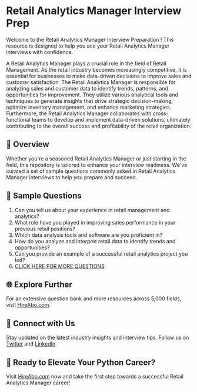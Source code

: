 # Retail Analytics Manager Interview Prep

Welcome to the Retail Analytics Manager Interview Preparation ! This resource is designed to help you ace your Retail Analytics Manager interviews with confidence.

A Retail Analytics Manager plays a crucial role in the field of Retail Management. As the retail industry becomes increasingly competitive, it is essential for businesses to make data-driven decisions to improve sales and customer satisfaction. The Retail Analytics Manager is responsible for analyzing sales and customer data to identify trends, patterns, and opportunities for improvement. They utilize various analytical tools and techniques to generate insights that drive strategic decision-making, optimize inventory management, and enhance marketing strategies. Furthermore, the Retail Analytics Manager collaborates with cross-functional teams to develop and implement data-driven solutions, ultimately contributing to the overall success and profitability of the retail organization.

## 🚀 Overview

Whether you're a seasoned Retail Analytics Manager or just starting in the field, this repository is tailored to enhance your interview readiness. We've curated a set of sample questions commonly asked in Retail Analytics Manager interviews to help you prepare and succeed.

## 📝 Sample Questions

1. Can you tell us about your experience in retail management and analytics?
2. What role have you played in improving sales performance in your previous retail positions?
3. Which data analysis tools and software are you proficient in?
4. How do you analyze and interpret retail data to identify trends and opportunities?
5. Can you provide an example of a successful retail analytics project you led?
6. [CLICK HERE FOR MORE QUESTIONS](https://hireabo.com/job/22_0_16/Retail%20Analytics%20Manager)

## 🌐 Explore Further

For an extensive question bank and more resources across 5,000 fields, visit [HireAbo.com](https://www.hireabo.com).

## 📱 Connect with Us

Stay updated on the latest industry insights and interview tips. Follow us on [Twitter](https://twitter.com/hireabo) and [LinkedIn](https://www.linkedin.com/in/hire-abo-3609972a8/).

## 🚀 Ready to Elevate Your Python Career?

Visit [HireAbo.com](https://www.hireabo.com) now and take the first step towards a successful Retail Analytics Manager career!